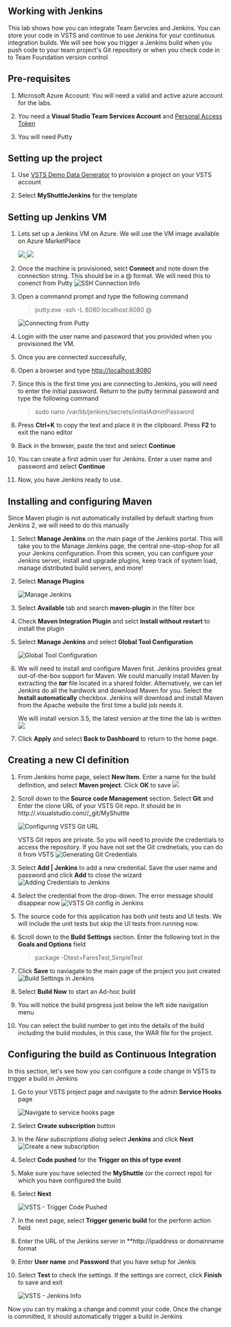 ## Working with Jenkins

This lab shows how you can integrate Team Servcies and Jenkins. You can store your code in VSTS and continue to use Jenkins for your continuous integration builds. We will see how you trigger a Jenkins build when you push code to your team project's Git repository or when you check code in to Team Foundation version control

## Pre-requisites
1. Microsoft Azure Account:</b> You will need a valid and active azure account for the labs.

1.  You need a <b>Visual Studio Team Services Account</b> and <a href="http://bit.ly/2gBL4r4">Personal Access Token</a>

1. You will need Putty

## Setting up the project

1. Use <a href="https://vstsdemogenerator.azurewebsites.net" target="_blank">VSTS Demo Data Generator</a> to provision a project on your VSTS account 

 2. Select **MyShuttleJenkins** for the template


## Setting up Jenkins VM
1. Lets set up a Jenkins VM on Azure. We will use the VM image available on Azure MarketPlace

    <a href="https://portal.azure.com/#create/Microsoft.Template/uri/https%3A%2F%2Fraw.githubusercontent.com%2Fhsachinraj%2FAzurelabs%2Fmaster%2Fjenkins%2Ftemplate%2FjenkinsVM.json">
    <img src="http://azuredeploy.net/deploybutton.png"/>
    </a>
    <a href="https://portal.azure.com/#create/Microsoft.Template/uri/https%3A%2F%2Fraw.githubusercontent.com%2Fhsachinraj%2FAzurelabs%2Fmaster%2Fjenkins%2template/jenkinsVM.json">
    <img src="http://armviz.io/visualizebutton.png"/>
    </a>
 
1. Once the machine is provisioned, selct **Connect** and note down the connection string. This should be in a <username>@<ip address> format. We will need this to conenct from Putty
    ![SSH Connection Info](images/vmconnect_ssh1.png)

1. Open a commannd prompt and type the following command
    > putty.exe -ssh -L 8080:localhost:8080 <username>@<ip address>

    ![Connecting from Putty](images/ssh2.png)

1. Login with the user name and password that you provided when you provisioned the VM.

1. Once you are connected successfully, 

1. Open a browser and type [http://localhost:8080](http://localhost:8080)

1. Since this is the first time you are connecting to Jenkins, you will need to enter the initial password. Return to the putty terminal password and type the following command 
    >sudo nano /var/lib/jenkins/secrets/initialAdminPassword

1. Press **Ctrl+K** to copy the text and place it in the clipboard. Press **F2** to exit the nano editor

1. Back in the browser, paste the text and select **Continue**

1. You can create a first admin user for Jenkins. Enter a user name and password and select **Continue**

1. Now, you have Jenkins ready to use.


## Installing and configuring Maven

Since Maven plugin is not automatically installed by default starting from Jenkins 2, we will need to do this manually

1. Select **Manage Jenkins** on the main page of the Jenkins portal.  This will take you to the Manage Jenkins page, the central one-stop-shop for all your Jenkins configuration. From this screen, you can configure your Jenkins server, install and upgrade plugins, keep track of system load, manage distributed build servers, and more! 

1. Select **Manage Plugins** 

    ![Manage Jenkins](images/manage-jenkins1.png)

1.  Select **Available** tab and search **maven-plugin** in the filter box

1. Check **Maven Integration Plugin** and selct **Install without restart** to install the plugin

1. Select **Manage Jenkins** and select **Global Tool Configuration**

    ![Global Tool Configuration](images/manage-tools-config.png)

1.  We will need to install and configure Maven first. Jenkins provides great out-of-the-box support for Maven.  We could  manually install Maven by extracting the ***tar*** file located in a shared folder. Alternatively, we can let Jenkins do all the hardwork and download Maven for you. Select the **Install automatically** checkbox. Jenkins will download and install Maven from the Apache website the first time a build job needs it. 

    We will install version 3.5, the latest version at the time the lab is written
    ![](images/maveninstallerconfig.png)

1. Click **Apply** and select **Back to Dashboard** to return to the home page. 

## Creating a new CI definition

1. From Jenkins home page, select **New Item**. Enter a name for the build definition, and select **Maven project**. Click **OK** to save 
    ![](images/newbuilddef.png)

 1. Scroll down to the **Source code Management** section. Select **Git** and Enter the clone URL of your VSTS Git repo. It should be in http://<your account name>.visualstudio.com/<your project name>/_git/MyShuttle

    ![Configuring VSTS Git URL](images/jenkins-vstsrepo.png)

    VSTS Git repos are private. So you will need to provide the credentials to access the repository. If you have not set the Git crednetials, you can do it from VSTS
    ![Generating Git Credentials](images/vsts-generategitcreds.png)
    
1. Select **Add | Jenkins** to add a new credential. Save the user name and password and click **Add** to close the wizard
    ![Adding Credentials to Jenkins](images/jenkinscredentials.png)

1. Select the credential from the drop-down. The error message should disappear now 
    ![VSTS Git config in Jenkins](images/jenksaddvstsgit.png)

1. The source code for this application has both unit tests and UI tests. We will include the unit tests but skip the UI tests from running now.

1. Scroll down to the **Build Settings** section. Enter the following text in the **Goals and Options** field

    >package -Dtest=FaresTest,SimpleTest

1. Click **Save** to naviagate to the main page of the project you just created
    ![Build Settings in Jenkins](images/jenkins-buildsettings.png)

1. Select **Build Now** to start an Ad-hoc build

1. You will notice the build progress just below the left side navigation menu

1. You can select the build number to get into the details of the build including the build modules, in this case, the WAR file for the project.

## Configuring the build as Continuous Integration

In this section, let's see how you can configure a code change in VSTS to trigger a build in Jenkins

1. Go to your VSTS project page and navigate to the admin  **Service Hooks** page

    ![Navigate to service hooks page](images/servicehooks.png)

1. Select **Create subscription** button

1. In the *New subscriptions dialog* select **Jenkins** and click **Next**
    ![Create a new subscription](images/vsts-createjenkinsservice.png)

1. Select **Code pushed**  for the **Trigger on this of type event**

1. Make sure you have selected the **MyShuttle** (or the correct repo) for which you have configured the build

1. Select **Next**

    ![VSTS - Trigger Code Pushed](images/vsts-jenkinssubscription1.png)

1. In the next page, select **Trigger generic build** for the perform action field

1. Enter the URL of the Jenkins server in **http://ipaddress or domainname format

1. Enter **User name** and **Password** that you have setup for Jenkis

1. Select **Test** to check the settings. If the settings are correct, click **Finish** to save and exit
    
    ![VSTS - Jenkins Info](images/vsts-jenkinssubscription2.png)

Now you can try making a change and commit your code. Once the change is committed, it should automatically trigger a build in Jenkins




